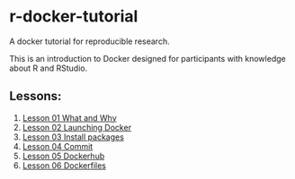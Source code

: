# r-docker-tutorial
A docker tutorial for reproducible research.

This is an introduction to Docker designed for participants with knowledge
about R and RStudio.


## Lessons:

1. [Lesson 01 What and Why](01-what-and-why.html)
2. [Lesson 02 Launching Docker](02-Launching-Docker.html)
3. [Lesson 03 Install packages](03-install-packages.html) 
4. [Lesson 04 Commit](04-commit.html)
5. [Lesson 05 Dockerhub](05-Dockerhub.html)
6. [Lesson 06 Dockerfiles](06-dockerfiles.html)


